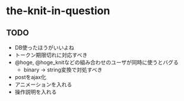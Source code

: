 # the-knit-in-question

## TODO
- DB使ったほうがいいよね
- トークン期限切れに対応すべき
- @hoge, @hoge_knitなどの組み合わせのユーザが同時に使うとバグる
  + binary -> string変換で対処すべき
- postをajax化
- アニメーションを入れる
- 操作説明を入れる
